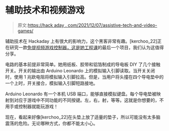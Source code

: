 # 辅助技术和视频游戏

> 原文:[https://hack aday . com/2021/12/07/assistive-tech-and-video-games/](https://hackaday.com/2021/12/07/assistive-tech-and-video-games/)

辅助技术在 Hackaday 上有很大的影响力，这个黑客非常有趣。[kerchoo_22]正在研究一款[免提视频游戏控制器，这是她工程课](https://www.instructables.com/Arduino-Leonardo-Game-Controller-for-Quadriplegics/)的最后一个项目，我们认为这值得分享。

电路的基本前提非常简单。她用纸板、胶带和铝箔制成的导电板 DIY 了几个接触开关。开关的输出由 Arduino Leonardo 上的模拟输入引脚读取。当开关关闭时，使用 1 兆欧电阻将模拟输入引脚拉高。但是，当用户将头撞在四个导电垫中的一个上时，开关接合，模拟输入引脚短路接地。

Arduino Leonardo 有一个本机 USB 端口，能够直接模拟键盘。每个导电垫被映射到对应于游戏中不同功能的不同按键。左，右，射，等等。这就是你想要的，不用手或控制器就能玩游戏！

现在，看起来好像[kerchoo_22]在头垫上放了适量的垫子，所以可能没有太多脑震荡的危险。无论哪种方式，你都不能太小心。